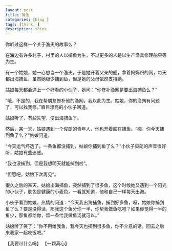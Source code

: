 ```yaml
---
layout: post
title: 捕鱼
categories: [blog ]
tags: [think, ]
description: think
---
```

你听过这样一个关于渔夫的故事么？

在海边有许多村子，村里的人以捕鱼为生，不过更多的人是以生产渔具修理船只等为生。

有一个姑娘，她一心想当一个渔夫，于是她开着父亲的船，拿着妈妈织的网，每天都出海捕鱼，虽然她极少捕到鱼，但是她的父母依然支持她。

姑娘每天都会遇上一个好看的小伙子，她问：“你修补渔网是要出海捕鱼么？”

“哦，不是的，我在帮朋友修补他的渔网，我以此为生。姑娘，你的渔网有问题了，可以找我修。”眉目漂亮的小伙子回道。

姑娘听了，有些失望，便出海捕鱼了。

然后，某一天，姑娘遇到一个俊朗的青年人，他也开着船在捕鱼。“嗨，你今天捕到鱼了么？”姑娘问道。

“今天运气坏透了，一条鱼都没捕到，姑娘你捕到鱼了么？”小伙子爽朗的声音很好听，姑娘有些迷惑。

“我也没捕到，但是我想明天就能捕到啦”。

“但愿吧，姑娘下次再见”。

很久之后的某天，姑娘出海捕鱼，突然捕到了很多鱼，这个时候她又遇到一个阳光的小伙子，肤色是健康的小麦色，一看就知道，他和自己一样每天出海。

小伙子看到姑娘，热情的问道：“今天我出海捕鱼，捕到好多鱼，呀，姑娘你捕到鱼了么？要是没得话，那我这个鱼分你一半，你帮我做鱼吃吧？如果你觉得一半的鱼少，那鱼都给你，留一条给我做鱼汤就可以。”

姑娘听了笑了：“你不用给我鱼，我今天也捕到很多鱼，你不介意的话，回去之后来我家一起吃饭吧。”


【我要带什么吗】
【一颗真心】
